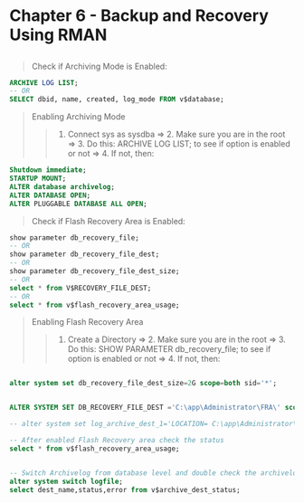 # Chapter 6 - Backup and Recovery Using RMAN

##

> Check if Archiving Mode is Enabled:

```sql
ARCHIVE LOG LIST;
-- OR
SELECT dbid, name, created, log_mode FROM v$database;
```

> Enabling Archiving Mode
>
> > 1. Connect sys as sysdba => 2. Make sure you are in the root => 3. Do this: ARCHIVE LOG LIST; to see if option is enabled or not => 4. If not, then:

```sql
Shutdown immediate;
STARTUP MOUNT;
ALTER database archivelog;
ALTER DATABASE OPEN;
ALTER PLUGGABLE DATABASE ALL OPEN;
```

> Check if Flash Recovery Area is Enabled:

```sql
show parameter db_recovery_file;
-- OR
show parameter db_recovery_file_dest;
-- OR
show parameter db_recovery_file_dest_size;
-- OR
select * from V$RECOVERY_FILE_DEST;
-- OR
select * from v$flash_recovery_area_usage;
```

> Enabling Flash Recovery Area
>
> > 1. Create a Directory => 2. Make sure you are in the root => 3. Do this: SHOW PARAMETER db_recovery_file; to see if option is enabled or not => 4. If not, then:

```sql

alter system set db_recovery_file_dest_size=2G scope=both sid='*';


ALTER SYSTEM SET DB_RECOVERY_FILE_DEST ='C:\app\Administrator\FRA\' scope=both sid='*';

-- alter system set log_archive_dest_1='LOCATION= C:\app\Administrator\FRA1\' scope=both;

-- After enabled Flash Recovery area check the status
select * from v$flash_recovery_area_usage;


-- Switch Archivelog from database level and double check the archivelog
alter system switch logfile;
select dest_name,status,error from v$archive_dest_status;
```

